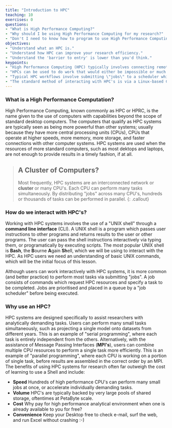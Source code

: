 ```yaml
---
title: "Introduction to HPC"
teaching: 10
exercises: 0
questions:
- "What is High Performance Computing?"
- "Why should I be using High Performance Computing for my research?"
- "Don't I need to know how to program to use High Performance Computing?"
objectives:
- "Understand what an HPC is."
- "Understand how HPC can improve your research efficiency."
- "Understand the 'barrier to entry' is lower than you'd think."
keypoints:
- "High Performance Computing (HPC) typically involves connecting remotely to a **cluster** of computers."
- "HPCs can be used to do work that would either be impossible or much slower in a Desktop environment."
- "Typical HPC workflows involve submitting \"jobs\" to a scheduler which queues/priortises the \"jobs\" of all users."
- "The standard method of interacting with HPC's is via a Linux-based Command Line Interface called \"The Shell\"."
---
```


### What is a High Performance Computation?

High Performance Computing, known commonly as HPC or HPRC, is the name given to the use of computers with capabilities beyond the scope of standard desktop computers. The computers that qualify as HPC systems are typically seen as being more powerful than other systems; 
usually because they have more central processing units (CPUs), CPUs that operate at higher speeds, more memory, more storage, and faster connections with other computer systems. HPC systems are used when the resources of more standard computers, such as most dektops and laptops, are not enough to provide results in a timely fashion, if at all.  

> ## A Cluster of Computers?
>
> Most frequently, HPC systems are an interconnected network or **cluster** or many CPU's.  Each CPU can perform many tasks simultaneously.  By distributing \"jobs\" across many CPU's, hundreds or thousands of tasks can be performed in parallel.
{: .callout}

### How do we interact with HPC's?

Working with HPC systems involves the use of a \"UNIX shell\" through a **command line interface** (CLI). A UNIX shell is a program which passes user instructions to other programs and returns results to the user or other programs. The user can pass the shell instructions interactively via typing them, or programatically by executing scripts. The most popular UNIX shell is **Bash**, the **B**ourne **A**gain **Sh**ell, which we will be using to interact with the HPC. As HPC users we need an understanding of basic UNIX commands, which will be the initial focus of this lesson.

Although users can work interactively with HPC systems, it is more common (and better practice) to perform most tasks via submitting \"jobs\". A job consists of commands which request HPC resources and specify a task to be completed. Jobs are prioritised and placed in a queue by a \"job scheduler\" before being executed.

### Why use an HPC?

HPC systems are designed specifically to assist researchers with analytically demanding tasks. Users can perform many small tasks simultaneously, such as projecting a single model onto datasets from different years. This is an example of "serial programming", where each task is entirely independent from the others. Alternatively, with the assistance of Message Passing Interfaces (**MPI's**), users can combine multiple CPU resources to perform a single task more efficiently. This is an example of "parallel programming", where each CPU is working on a portion of single task, before results are assembled in the correct order by an MPI. The benefits of using HPC systems for research often far outweigh the cost of learning to use a Shell and include:

* **Speed** Hundreds of high performance CPU's can perform many small jobs at once, or accelerate individually demanding tasks.
* **Volume** HPC's are typically backed by very large pools of shared storage, oftentimes at PetaByte scale.
* **Cost** Why pay for high performance analytical environment when one is already available to you for free?
* **Convenience** Keep your Desktop free to check e-mail, surf the web, and run Excel without crashing :-)


